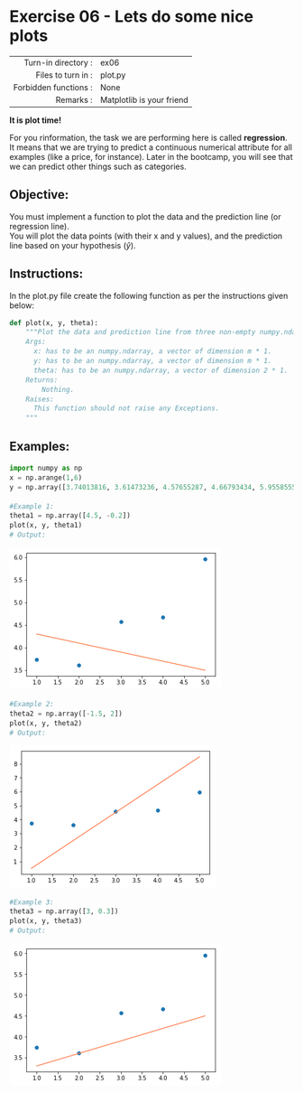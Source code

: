 # Exercise 06 - Lets do some nice plots

|                       |                           |
| --------------------: | ------------------------- |
|   Turn-in directory : | ex06                      |
|    Files to turn in : | plot.py                   |
| Forbidden functions : | None                      |
|             Remarks : | Matplotlib is your friend |


**It is plot time!**

For you rinformation, the task we are performing here is called **regression**. It means that we are trying to predict a continuous numerical attribute for all examples (like a price, for instance). Later in the bootcamp, you will see that we can predict other things such as categories.


## Objective:
You must implement a function to plot the data and the prediction line (or regression line).  
You will plot the data points (with their x and y values), and the prediction line based on your hypothesis ($\hat{y}$).


## Instructions:
In the plot.py file create the following function as per the instructions given below:
```python
def plot(x, y, theta):
    """Plot the data and prediction line from three non-empty numpy.ndarray.
    Args:
      x: has to be an numpy.ndarray, a vector of dimension m * 1.
      y: has to be an numpy.ndarray, a vector of dimension m * 1.
      theta: has to be an numpy.ndarray, a vector of dimension 2 * 1.
    Returns:
        Nothing.
    Raises:
      This function should not raise any Exceptions.
    """
```

## Examples:
```python
import numpy as np
x = np.arange(1,6)
y = np.array([3.74013816, 3.61473236, 4.57655287, 4.66793434, 5.95585554])

#Example 1:
theta1 = np.array([4.5, -0.2])
plot(x, y, theta1)
# Output:
```
<img src="day00/assets/plot1.png" />

```python
#Example 2:
theta2 = np.array([-1.5, 2])
plot(x, y, theta2)
# Output:
```
<img src="day00/assets/plot2.png" />

```python
#Example 3:
theta3 = np.array([3, 0.3])
plot(x, y, theta3)
# Output:
```
<img src="day00/assets/plot3.png" />